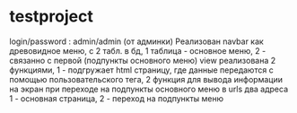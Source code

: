 # testproject
login/password : admin/admin (от админки)
Реализован navbar как древовидное меню, с 2 табл. в бд, 1 таблица - основное меню, 2 - связанно с первой (подпункты основного меню)
view реализована 2 функциями, 1 - подгружает html страницу, где данные передаются с помощью пользовательского тега, 2 функция для вывода информации на экран при переходе на подпункты
основного меню
в urls два адреса 1 - основная страница, 2 - переход на подпункты меню 
